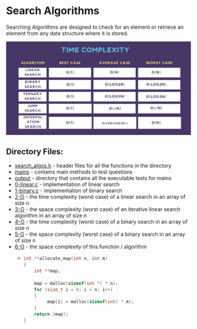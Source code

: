 # Search Algorithms

Searching Algorithms are designed to check for an element or retrieve an element from any data structure where it is stored.

<p align="center"><img src="./imgs/complexity.jpg" width=700></p>

## Directory Files:
* [search_algos.h](search_algos.h) - header files for all the functions in the directory
* [mains](mains) - contains main methods to test questions
* [output](output) - directory that contains all the executable tests for mains
* [0-linear.c](0-linear.c) - implementation of linear search
* [1-binary.c](1-binary.c) - implementation of binary search
* [2-O](2-O) - the time complexity (worst case) of a linear search in an array of size n
* [3-O](3-O) - the space complexity (worst case) of an iterative linear search algorithm in an array of size n
* [4-O](4-O) - the time complexity (worst case) of a binary search in an array of size n
* [5-O](5-O) - the space complexity (worst case) of a binary search in an array of size n
* [6-O](6-O) - the space complexity of this function / algorithm
  * ```C
    int **allocate_map(int n, int m)
    {
        int **map;

        map = malloc(sizeof(int *) * n);
        for (size_t i = 0; i < n; i++)
        {
             map[i] = malloc(sizeof(int) * m);
        }
        return (map);
    }
    ```
